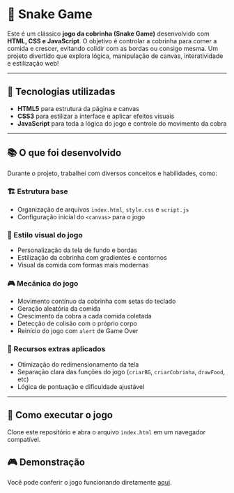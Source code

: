 # 🐍 Snake Game

Este é um clássico **jogo da cobrinha (Snake Game)** desenvolvido com **HTML, CSS e JavaScript**. O objetivo é controlar a cobrinha para comer a comida e crescer, evitando colidir com as bordas ou consigo mesma. Um projeto divertido que explora lógica, manipulação de canvas, interatividade e estilização web!

---

## 🚀 Tecnologias utilizadas
- **HTML5** para estrutura da página e canvas
- **CSS3** para estilizar a interface e aplicar efeitos visuais
- **JavaScript** para toda a lógica do jogo e controle do movimento da cobra

---

## 📚 O que foi desenvolvido

Durante o projeto, trabalhei com diversos conceitos e habilidades, como:

### 🏗️ Estrutura base
- Organização de arquivos `index.html`, `style.css` e `script.js`
- Configuração inicial do `<canvas>` para o jogo

### 🎨 Estilo visual do jogo
- Personalização da tela de fundo e bordas
- Estilização da cobrinha com gradientes e contornos
- Visual da comida com formas mais modernas

### 🎮 Mecânica do jogo
- Movimento contínuo da cobrinha com setas do teclado
- Geração aleatória da comida
- Crescimento da cobra a cada comida coletada
- Detecção de colisão com o próprio corpo
- Reinício do jogo com `alert` de Game Over

### 🧠 Recursos extras aplicados
- Otimização do redimensionamento da tela
- Separação clara das funções do jogo (`criarBG`, `criarCobrinha`, `drawFood`, etc)
- Lógica de pontuação e dificuldade ajustável

---

## 📌 Como executar o jogo  
Clone este repositório e abra o arquivo `index.html` em um navegador compatível.

## 🎮 Demonstração  
Você pode conferir o jogo funcionando diretamente [aqui](https://recriando-jogo-cobrinha.vercel.app/).

